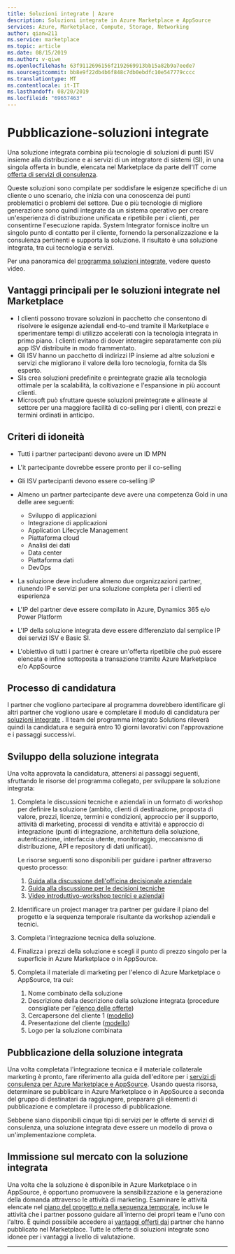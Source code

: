 ```yaml
---
title: Soluzioni integrate | Azure
description: Soluzioni integrate in Azure Marketplace e AppSource
services: Azure, Marketplace, Compute, Storage, Networking
author: qianw211
ms.service: marketplace
ms.topic: article
ms.date: 08/15/2019
ms.author: v-qiwe
ms.openlocfilehash: 63f9112696156f2192669913bb15a82b9a7eede7
ms.sourcegitcommit: bb8e9f22db4b6f848c7db0ebdfc10e547779cccc
ms.translationtype: MT
ms.contentlocale: it-IT
ms.lasthandoff: 08/20/2019
ms.locfileid: "69657463"
---
```

# <a name="publishing-integrated-solutions"></a>Pubblicazione-soluzioni integrate

Una soluzione integrata combina più tecnologie di soluzioni di punti ISV insieme alla distribuzione e ai servizi di un integratore di sistemi (SI), in una singola offerta in bundle, elencata nel Marketplace da parte dell'IT come [offerta di servizi di consulenza](https://docs.microsoft.com/azure/marketplace/consulting-services).

Queste soluzioni sono compilate per soddisfare le esigenze specifiche di un cliente o uno scenario, che inizia con una conoscenza dei punti problematici o problemi del settore. Due o più tecnologie di migliore generazione sono quindi integrate da un sistema operativo per creare un'esperienza di distribuzione unificata e ripetibile per i clienti, per consentirne l'esecuzione rapida. System Integrator fornisce inoltre un singolo punto di contatto per il cliente, fornendo la personalizzazione e la consulenza pertinenti e supporta la soluzione. Il risultato è una soluzione integrata, tra cui tecnologia e servizi.

Per una panoramica del [programma soluzioni integrate](https://aka.ms/AA5qos4), vedere questo video.

## <a name="key-benefits-to-integrated-solutions-in-the-marketplace"></a>Vantaggi principali per le soluzioni integrate nel Marketplace

* I clienti possono trovare soluzioni in pacchetto che consentono di risolvere le esigenze aziendali end-to-end tramite il Marketplace e sperimentare tempi di utilizzo accelerati con la tecnologia integrata in primo piano. I clienti evitano di dover interagire separatamente con più app ISV distribuite in modo frammentato.
* Gli ISV hanno un pacchetto di indirizzi IP insieme ad altre soluzioni e servizi che migliorano il valore della loro tecnologia, fornita da SIs esperto.
* SIs crea soluzioni predefinite e preintegrate grazie alla tecnologia ottimale per la scalabilità, la coltivazione e l'espansione in più account clienti.
* Microsoft può sfruttare queste soluzioni preintegrate e allineate al settore per una maggiore facilità di co-selling per i clienti, con prezzi e termini ordinati in anticipo. 

## <a name="eligibility-criteria"></a>Criteri di idoneità

* Tutti i partner partecipanti devono avere un ID MPN
* L'it partecipante dovrebbe essere pronto per il co-selling
* Gli ISV partecipanti devono essere co-selling IP 
* Almeno un partner partecipante deve avere una competenza Gold in una delle aree seguenti:

    * Sviluppo di applicazioni
    * Integrazione di applicazioni
    * Application Lifecycle Management
    * Piattaforma cloud
    * Analisi dei dati
    * Data center
    * Piattaforma dati
    * DevOps

* La soluzione deve includere almeno due organizzazioni partner, riunendo IP e servizi per una soluzione completa per i clienti ed esperienza
* L'IP del partner deve essere compilato in Azure, Dynamics 365 e/o Power Platform
* L'IP della soluzione integrata deve essere differenziato dal semplice IP dei servizi ISV e Basic SI.
* L'obiettivo di tutti i partner è creare un'offerta ripetibile che può essere elencata e infine sottoposta a transazione tramite Azure Marketplace e/o AppSource

## <a name="nomination-process"></a>Processo di candidatura

I partner che vogliono partecipare al programma dovrebbero identificare gli altri partner che vogliono usare e completare il modulo di candidatura per [soluzioni integrate](https://aka.ms/AA5qicu) . Il team del programma integrato Solutions rileverà quindi la candidatura e seguirà entro 10 giorni lavorativi con l'approvazione e i passaggi successivi. 

## <a name="developing-your-integrated-solution"></a>Sviluppo della soluzione integrata 

Una volta approvata la candidatura, attenersi ai passaggi seguenti, sfruttando le risorse del programma collegato, per sviluppare la soluzione integrata: 

1. Completa le discussioni tecniche e aziendali in un formato di workshop per definire la soluzione (ambito, clienti di destinazione, proposta di valore, prezzi, licenze, termini e condizioni, approccio per il supporto, attività di marketing, processi di vendita e attività) e approccio di integrazione (punti di integrazione, architettura della soluzione, autenticazione, interfaccia utente, monitoraggio, meccanismo di distribuzione, API e repository di dati unificati). 

    Le risorse seguenti sono disponibili per guidare i partner attraverso questo processo:

    1. [Guida alla discussione dell'officina decisionale aziendale](https://aka.ms/AA5qicx)
    1. [Guida alla discussione per le decisioni tecniche](https://aka.ms/AA5qid1)
    1. [Video introduttivo-workshop tecnici e aziendali](https://aka.ms/AA5qos9)

1. Identificare un project manager tra partner per guidare il piano del progetto e la sequenza temporale risultante da workshop aziendali e tecnici.

1. Completa l'integrazione tecnica della soluzione.

1. Finalizza i prezzi della soluzione e scegli il punto di prezzo singolo per la superficie in Azure Marketplace o in AppSource.

1. Completa il materiale di marketing per l'elenco di Azure Marketplace o AppSource, tra cui:

    1. Nome combinato della soluzione
    2. Descrizione della descrizione della soluzione integrata (procedure consigliate per l'[elenco delle offerte](https://docs.microsoft.com/azure/marketplace/gtm-offer-listing-best-practices))
    1. Cercapersone del cliente 1 ([modello](https://aka.ms/AA5s08a))
    1. Presentazione del cliente ([modello](https://aka.ms/AA5s7ql))
    1. Logo per la soluzione combinata 

## <a name="publishing-your-integrated-solution"></a>Pubblicazione della soluzione integrata 

Una volta completata l'integrazione tecnica e il materiale collaterale marketing è pronto, fare riferimento alla guida dell'editore per i [servizi di consulenza per Azure Marketplace e AppSource](https://docs.microsoft.com/azure/marketplace/consulting-services). Usando questa risorsa, determinare se pubblicare in Azure Marketplace o in AppSource a seconda del gruppo di destinatari da raggiungere, preparare gli elementi di pubblicazione e completare il processo di pubblicazione.

Sebbene siano disponibili cinque tipi di servizi per le offerte di servizi di consulenza, una soluzione integrata deve essere un modello di prova o un'implementazione completa.

## <a name="going-to-market-with-your-integrated-solution"></a>Immissione sul mercato con la soluzione integrata 

Una volta che la soluzione è disponibile in Azure Marketplace o in AppSource, è opportuno promuovere la sensibilizzazione e la generazione della domanda attraverso le attività di marketing. Esaminare le attività elencate nel [piano del progetto e nella sequenza temporale](https://aka.ms/AA5qiuc), incluse le attività che i partner possono guidare all'interno dei propri team e l'uno con l'altro. È quindi possibile accedere ai [vantaggi offerti dai](https://docs.microsoft.com/azure/marketplace/gtm-your-marketplace-benefits#how-to-access-microsoft-resources) partner che hanno pubblicato nel Marketplace. Tutte le offerte di soluzioni integrate sono idonee per i vantaggi a livello di valutazione.

---
